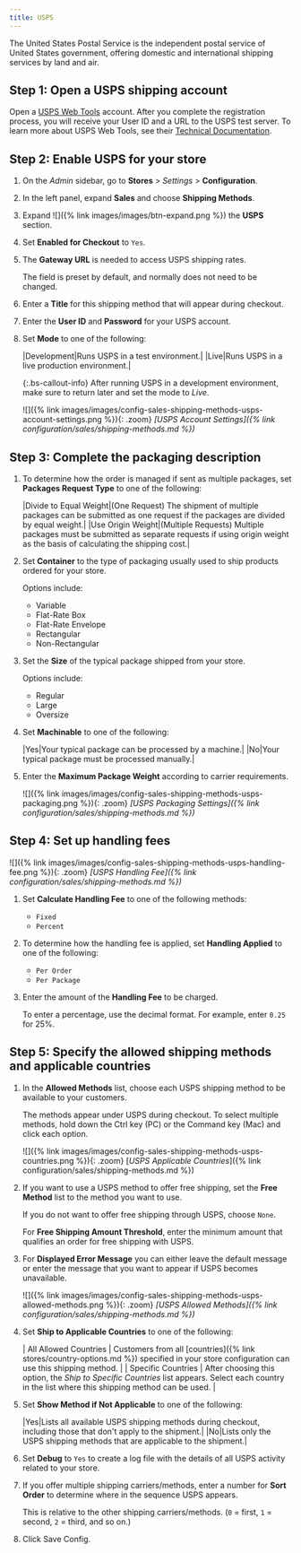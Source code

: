 ```yaml
---
title: USPS
---
```


The United States Postal Service is the independent postal service of United States government, offering domestic and international shipping services by land and air.

## Step 1: Open a USPS shipping account

Open a [USPS Web Tools][1] account. After you complete the registration process, you will receive your User ID and a URL to the USPS test server. To learn more about USPS Web Tools, see their [Technical Documentation][2].

## Step 2: Enable USPS for your store

1. On the _Admin_ sidebar, go to **Stores** > _Settings_ > **Configuration**.

1. In the left panel, expand **Sales** and choose **Shipping Methods**.

1. Expand ![]({% link images/images/btn-expand.png %}) the **USPS** section.

1. Set **Enabled for Checkout** to `Yes`.

1. The **Gateway URL** is needed to access USPS shipping rates.

   The field is preset by default, and normally does not need to be changed.

1. Enter a **Title** for this shipping method that will appear during checkout.

1. Enter the **User ID** and **Password** for your USPS account.

1. Set **Mode** to one of the following:

   |Development|Runs USPS in a test environment.|
   |Live|Runs USPS in a live production environment.|

   {:.bs-callout-info}
   After running USPS in a development environment, make sure to return later and set the mode to _Live_.

   ![]({% link images/images/config-sales-shipping-methods-usps-account-settings.png %}){: .zoom}
   _[USPS Account Settings]({% link configuration/sales/shipping-methods.md %})_

## Step 3: Complete the packaging description

1. To determine how the order is managed if sent as multiple packages, set **Packages Request Type** to one of the following:

   |Divide to Equal Weight|(One Request) The shipment of multiple packages can be submitted as one request if the packages are divided by equal weight.|
   |Use Origin Weight|(Multiple Requests) Multiple packages must be submitted as separate requests if using origin weight as the basis of calculating the shipping cost.|

1. Set **Container** to the type of packaging usually used to ship products ordered for your store.

   Options include:

    * Variable
    * Flat-Rate Box
    * Flat-Rate Envelope
    * Rectangular
    * Non-Rectangular

1. Set the **Size** of the typical package shipped from your store.

   Options include:

    * Regular
    * Large
    * Oversize

1. Set **Machinable** to one of the following:

   |Yes|Your typical package can be processed by a machine.|
   |No|Your typical package must be processed manually.|

1. Enter the **Maximum Package Weight** according to carrier requirements.

    ![]({% link images/images/config-sales-shipping-methods-usps-packaging.png %}){: .zoom}
    _[USPS Packaging Settings]({% link configuration/sales/shipping-methods.md %})_

## Step 4: Set up handling fees

![]({% link images/images/config-sales-shipping-methods-usps-handling-fee.png %}){: .zoom}
_[USPS Handling Fee]({% link configuration/sales/shipping-methods.md %})_

1. Set **Calculate Handling Fee** to one of the following methods:

    * `Fixed`
    * `Percent`

1. To determine how the handling fee is applied, set **Handling Applied** to one of the following:

    * `Per Order`
    * `Per Package`

1. Enter the amount of the **Handling Fee** to be charged.

   To enter a percentage, use the decimal format. For example, enter `0.25` for 25%.

## Step 5: Specify the allowed shipping methods and applicable countries

1. In the **Allowed Methods** list, choose each USPS shipping method to be available to your customers.

   The methods appear under USPS during checkout. To select multiple  methods, hold down the Ctrl key (PC) or the Command key (Mac) and click each option.

   ![]({% link images/images/config-sales-shipping-methods-usps-countries.png %}){: .zoom}
   [*USPS Applicable Countries*]({% link configuration/sales/shipping-methods.md %})

1. If you want to use a USPS method to offer free shipping, set the **Free Method** list to the method you want to use.

   If you do not want to offer free shipping through USPS, choose `None`.

   For **Free Shipping Amount Threshold**, enter the minimum amount that qualifies an order for free shipping with USPS.

1. For **Displayed Error Message** you can either leave the default message or enter the message that you want to appear if USPS becomes unavailable.

    ![]({% link images/images/config-sales-shipping-methods-usps-allowed-methods.png %}){: .zoom}
    _[USPS Allowed Methods]({% link configuration/sales/shipping-methods.md %})_

1. Set **Ship to Applicable Countries** to one of the following:

    | All Allowed Countries | Customers from all [countries]({% link stores/country-options.md %}) specified in your store configuration can use this shipping method. |
    | Specific Countries | After choosing this option, the _Ship to Specific Countries_ list appears. Select each country in the list where this shipping method can be used. |

1. Set **Show Method if Not Applicable** to one of the following:

   |Yes|Lists all available USPS shipping methods during checkout, including those that don't apply to the shipment.|
   |No|Lists only the USPS shipping methods that are applicable to the shipment.|

1. Set **Debug** to `Yes` to create a log file with the details of all USPS activity related to your store.

1. If you offer multiple shipping carriers/methods, enter a number for **Sort Order** to determine where in the sequence USPS appears.

   This is relative to the other shipping carriers/methods. (`0` = first, `1` = second, `2` = third, and so on.)

1. Click <span class="btn">Save Config</span>.

[1]: https://secure.shippingapis.com/registration/
[2]: https://www.usps.com/business/web-tools-apis/technical-documentation.htm
